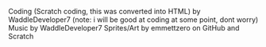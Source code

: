 Coding (Scratch coding, this was converted into HTML) by WaddleDeveloper7 (note: i will be good at coding at some point, dont worry)
Music by WaddleDeveloper7
Sprites/Art by emmettzero on GitHub and Scratch
